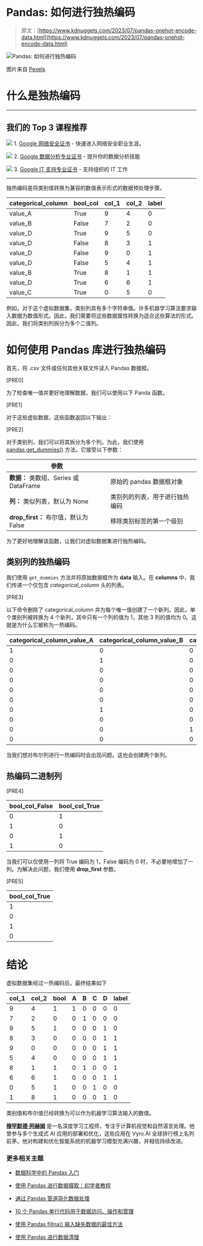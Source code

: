 # Pandas: 如何进行独热编码

> 原文：[https://www.kdnuggets.com/2023/07/pandas-onehot-encode-data.html](https://www.kdnuggets.com/2023/07/pandas-onehot-encode-data.html)

![Pandas: 如何进行独热编码](../Images/c0f8134b033e517c4d51e4349fe07d0c.png)

图片来自 [Pexels](https://www.pexels.com/photo/a-woman-looking-afar-5473955/)

# 什么是独热编码

* * *

## 我们的 Top 3 课程推荐

![](../Images/0244c01ba9267c002ef39d4907e0b8fb.png) 1\. [Google 网络安全证书](https://www.kdnuggets.com/google-cybersecurity) - 快速进入网络安全职业生涯。

![](../Images/e225c49c3c91745821c8c0368bf04711.png) 2\. [Google 数据分析专业证书](https://www.kdnuggets.com/google-data-analytics) - 提升你的数据分析技能

![](../Images/0244c01ba9267c002ef39d4907e0b8fb.png) 3\. [Google IT 支持专业证书](https://www.kdnuggets.com/google-itsupport) - 支持组织的 IT 工作

* * *

独热编码是将类别值转换为兼容的数值表示形式的数据预处理步骤。

| categorical_column | bool_col | col_1 | col_2 | label |
| --- | --- | --- | --- | --- |
| value_A | True | 9 | 4 | 0 |
| value_B | False | 7 | 2 | 0 |
| value_D | True | 9 | 5 | 0 |
| value_D | False | 8 | 3 | 1 |
| value_D | False | 9 | 0 | 1 |
| value_D | False | 5 | 4 | 1 |
| value_B | True | 8 | 1 | 1 |
| value_D | True | 6 | 6 | 1 |
| value_C | True | 0 | 5 | 0 |

例如，对于这个虚拟数据集，类别列具有多个字符串值。许多机器学习算法要求输入数据为数值形式。因此，我们需要将这些数据属性转换为适合这些算法的形式。因此，我们将类别列拆分为多个二值列。

# 如何使用 Pandas 库进行独热编码

首先，将 .csv 文件或任何其他关联文件读入 Pandas 数据框。

[PRE0]

为了检查唯一值并更好地理解数据，我们可以使用以下 Panda 函数。

[PRE1]

对于这些虚拟数据，这些函数返回以下输出：

[PRE2]

对于类别列，我们可以将其拆分为多个列。为此，我们使用 [pandas.get_dummies()](https://pandas.pydata.org/docs/reference/api/pandas.get_dummies.html) 方法。它接受以下参数：

| 参数 |  |
| --- | --- |
| **数据：** 类数组、Series 或 DataFrame | 原始的 pandas 数据框对象 |
| **列：** 类似列表，默认为 None | 类别列的列表，用于进行独热编码 |
| **drop_first：** 布尔值，默认为 False | 移除类别标签的第一个级别 |

为了更好地理解该函数，让我们对虚拟数据集进行独热编码。

## 类别列的独热编码

我们使用 `get_dummies` 方法并将原始数据框作为 **data** 输入。在 **columns** 中，我们传递一个仅包含 *categorical_column* 头的列表。

[PRE3]

以下命令删除了 categorical_column 并为每个唯一值创建了一个新列。因此，单个类别列被转换为 4 个新列，其中只有一个列的值为 1，其他 3 列的值均为 0。这就是为什么它被称为一热编码。

| categorical_column_value_A | categorical_column_value_B | categorical_column_value_C | categorical_column_value_D |
| --- | --- | --- | --- |
| 1 | 0 | 0 | 0 |
| 0 | 1 | 0 | 0 |
| 0 | 0 | 0 | 1 |
| 0 | 0 | 0 | 1 |
| 0 | 0 | 0 | 1 |
| 0 | 0 | 0 | 1 |
| 0 | 1 | 0 | 0 |
| 0 | 0 | 0 | 1 |
| 0 | 0 | 1 | 0 |
| 0 | 0 | 0 | 1 |

当我们想对布尔列进行一热编码时会出现问题。这也会创建两个新列。

## 热编码二进制列

[PRE4]

| bool_col_False | bool_col_True |
| --- | --- |
| 0 | 1 |
| 1 | 0 |
| 0 | 1 |
| 1 | 0 |

当我们可以仅使用一列将 True 编码为 1，False 编码为 0 时，不必要地增加了一列。为解决此问题，我们使用 **drop_first** 参数。

[PRE5]

| bool_col_True |
| --- |
| 1 |
| 0 |
| 1 |
| 0 |

# 结论

虚拟数据集经过一热编码后，最终结果如下

| col_1 | col_2 | bool | A | B | C | D | label |
| --- | --- | --- | --- | --- | --- | --- | --- |
| 9 | 4 | 1 | 1 | 0 | 0 | 0 | 0 |
| 7 | 2 | 0 | 0 | 1 | 0 | 0 | 0 |
| 9 | 5 | 1 | 0 | 0 | 0 | 1 | 0 |
| 8 | 3 | 0 | 0 | 0 | 0 | 1 | 1 |
| 9 | 0 | 0 | 0 | 0 | 0 | 1 | 1 |
| 5 | 4 | 0 | 0 | 0 | 0 | 1 | 1 |
| 8 | 1 | 1 | 0 | 1 | 0 | 0 | 1 |
| 6 | 6 | 1 | 0 | 0 | 0 | 1 | 1 |
| 0 | 5 | 1 | 0 | 0 | 1 | 0 | 0 |
| 1 | 8 | 1 | 0 | 0 | 0 | 1 | 0 |

类别值和布尔值已经转换为可以作为机器学习算法输入的数值。

**[穆罕默德·阿赫姆](https://www.linkedin.com/in/muhammad-arham-a5b1b1237/)** 是一名深度学习工程师，专注于计算机视觉和自然语言处理。他曾参与多个生成式 AI 应用的部署和优化，这些应用在 Vyro.AI 全球排行榜上名列前茅。他对构建和优化智能系统的机器学习模型充满兴趣，并相信持续改进。

### 更多相关主题

+   [数据科学中的 Pandas 入门](https://www.kdnuggets.com/2020/06/introduction-pandas-data-science.html)

+   [使用 Pandas 进行数据摄取：初学者教程](https://www.kdnuggets.com/2022/04/data-ingestion-pandas-beginner-tutorial.html)

+   [通过 Pandas 管道简化数据处理](https://www.kdnuggets.com/2022/08/simplify-data-processing-pandas-pipeline.html)

+   [10 个 Pandas 单行代码用于数据访问、操作和管理](https://www.kdnuggets.com/2023/01/pandas-one-liners-data-access-manipulation-management.html)

+   [使用 Pandas fillna() 输入缺失数据的最佳方法](https://www.kdnuggets.com/2023/02/optimal-way-input-missing-data-pandas-fillna.html)

+   [使用 Pandas 进行数据清理](https://www.kdnuggets.com/data-cleaning-with-pandas)
